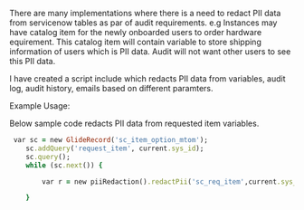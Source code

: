 There are many implementations where there is a need to redact PII data from servicenow tables as par of audit requirements.
e.g Instances may have catalog item for the newly onboarded users to order hardware equirement.
This catalog item will contain variable to store shipping information of users which is PII data.
Audit will not want other users to see this PII data.

I have created a script include which redacts PII data from variables, audit log, audit history, emails based on different paramters.

Example Usage:

Below sample code redacts PII data from requested item variables.

```ruby
 var sc = new GlideRecord('sc_item_option_mtom');
    sc.addQuery('request_item', current.sys_id);
    sc.query();
    while (sc.next()) {

        var r = new piiRedaction().redactPii('sc_req_item',current.sys_id,sc.sc_item_option.value);

    }

```
